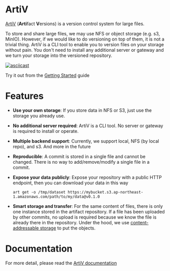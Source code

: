 # ArtiV

[ArtiV](https://artiv.netlify.app/) (**Arti**fact **V**ersions) is a version control system for large files. 

To store and share large files, we may use NFS or object storage (e.g. s3, MinIO). However, if we would like to do versioning on top of them, it is not a trivial thing. ArtiV is a CLI tool to enable you to version files on your storage without pain. You don't need to install any additional server or gateway and we turn your storage into the versioned repository.

[![asciicast](https://asciinema.org/a/XP7AWyrCszebm1KuF3PcYfnRK.svg)](https://asciinema.org/a/XP7AWyrCszebm1KuF3PcYfnRK?autoplay=1)


Try it out from the [Getting Started](https://artiv.netlify.app/usage/getting-started/) guide

# Features

- **Use your own storage**: If you store data in NFS or S3, just use the storage you already use.
- **No additional server required**: ArtiV is a CLI tool. No server or gateway is required to install or operate.
- **Multiple backend support**: Currently, we support local, NFS (by local repo), and s3. And more in the future

- **Reproducible**: A commit is stored in a single file and cannot be changed. There is no way to add/remove/modify a single file in a commit.
- **Expose your data publicly**: Expose your repository with a public HTTP endpoint, then you can download your data in this way
  ```
  art get -o /tmp/dataset https://mybucket.s3.ap-northeast-1.amazonaws.com/path/to/my/data@v0.1.0
  ```
- **Smart storage and transfer**: For the same content of files, there is only one instance stored in the artifact repository. If a file has been uploaded by other commits, no upload is required because we know the file is already there in the repository. Under the hood, we use [content-addressable storage](https://en.wikipedia.org/wiki/Content-addressable_storage) to put the objects.


# Documentation

For more detail, please read the [ArtiV documentation](https://artiv.netlify.app/usage/getting-started/)